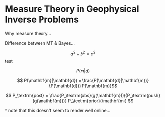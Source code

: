 

# Measure Theory in Geophysical Inverse Problems

Why measure theory...

Difference between MT & Bayes...

  $$a^2 + b^2 = c^2$$ 
  test

$$P(m|d)$$

$$ P(\mathbf{m}|\mathbf{d}) = \frac{P(\mathbf{d}|\mathbf{m})}{P(\mathbf{d})} P(\mathbf{m})$$

$$ P_\textrm{post} = \frac{P_\textrm{obs}(g(\mathbf{m}))}{P_\textrm{push}(g(\mathbf{m}))} P_\textrm{prior}(\mathbf{m}) $$

^ note that this doesn't seem to render well online...
